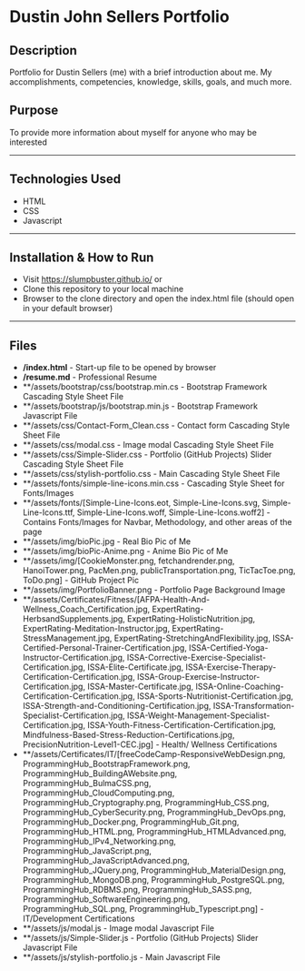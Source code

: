 # Dustin John Sellers Portfolio

## Description 
Portfolio for Dustin Sellers (me) with a brief introduction about me. My accomplishments, competencies, knowledge, skills, goals, and much more.

## Purpose 
To provide more information about myself for anyone who may be interested

---------

## Technologies Used 
- HTML
- CSS
- Javascript

---------

## Installation & How to Run
- Visit https://slumpbuster.github.io/ or
- Clone this repository to your local machine
- Browser to the clone directory and open the index.html file (should open in your default browser)

---------

## Files 
- **/index.html** - Start-up file to be opened by browser
- **/resume.md** - Professional Resume
- **/assets/bootstrap/css/bootstrap.min.cs - Bootstrap Framework Cascading Style Sheet File
- **/assets/bootstrap/js/bootstrap.min.js - Bootstrap Framework Javascript File
- **/assets/css/Contact-Form_Clean.css - Contact form Cascading Style Sheet File
- **/assets/css/modal.css - Image modal Cascading Style Sheet File
- **/assets/css/Simple-Slider.css - Portfolio (GitHub Projects) Slider Cascading Style Sheet File
- **/assets/css/stylish-portfolio.css - Main Cascading Style Sheet File
- **/assets/fonts/simple-line-icons.min.css - Cascading Style Sheet for Fonts/Images
- **/assets/fonts/[Simple-Line-Icons.eot, Simple-Line-Icons.svg, Simple-Line-Icons.ttf, 
    Simple-Line-Icons.woff, Simple-Line-Icons.woff2] - Contains Fonts/Images for Navbar, Methodology, and other areas of the page
- **/assets/img/bioPic.jpg - Real Bio Pic of Me
- **/assets/img/bioPic-Anime.png - Anime Bio Pic of Me
- **/assets/img/[CookieMonster.png, fetchandrender.png, HanoiTower.png, PacMen.png, 
     publicTransportation.png, TicTacToe.png, ToDo.png] - GitHub Project Pic
- **/assets/img/PortfolioBanner.png - Portfolio Page Background Image
- **/assets/Certificates/Fitness/[AFPA-Health-And-Wellness_Coach_Certification.jpg, ExpertRating-HerbsandSupplements.jpg, 
    ExpertRating-HolisticNutrition.jpg, ExpertRating-Meditation-Instructor.jpg, ExpertRating-StressManagement.jpg, 
	ExpertRating-StretchingAndFlexibility.jpg, ISSA-Certified-Personal-Trainer-Certification.jpg, ISSA-Certified-Yoga-Instructor-Certification.jpg, 
	ISSA-Corrective-Exercise-Specialist-Certification.jpg, ISSA-Elite-Certificate.jpg, ISSA-Exercise-Therapy-Certification-Certification.jpg, 
	ISSA-Group-Exercise-Instructor-Certification.jpg, ISSA-Master-Certificate.jpg, ISSA-Online-Coaching-Certification-Certification.jpg, 
	ISSA-Sports-Nutritionist-Certification.jpg, ISSA-Strength-and-Conditioning-Certification.jpg, ISSA-Transformation-Specialist-Certification.jpg, 
	ISSA-Weight-Management-Specialist-Certification.jpg, ISSA-Youth-Fitness-Certification-Certification.jpg, 
	Mindfulness-Based-Stress-Reduction-Certifications.jpg, PrecisionNutrition-Level1-CEC.jpg] - Health/ Wellness Certifications
- **/assets/Certificates/IT/[freeCodeCamp-ResponsiveWebDesign.png, ProgrammingHub_BootstrapFramework.png, ProgrammingHub_BuildingAWebsite.png, 
    ProgrammingHub_BulmaCSS.png, ProgrammingHub_CloudComputing.png, ProgrammingHub_Cryptography.png, ProgrammingHub_CSS.png, 
	ProgrammingHub_CyberSecurity.png, ProgrammingHub_DevOps.png, ProgrammingHub_Docker.png, ProgrammingHub_Git.png, ProgrammingHub_HTML.png, 
	ProgrammingHub_HTMLAdvanced.png, ProgrammingHub_IPv4_Networking.png, ProgrammingHub_JavaScript.png, ProgrammingHub_JavaScriptAdvanced.png, 
	ProgrammingHub_JQuery.png, ProgrammingHub_MaterialDesign.png, ProgrammingHub_MongoDB.png, ProgrammingHub_PostgreSQL.png, ProgrammingHub_RDBMS.png, 
	ProgrammingHub_SASS.png, ProgrammingHub_SoftwareEngineering.png, ProgrammingHub_SQL.png, ProgrammingHub_Typescript.png] - IT/Development Certifications
- **/assets/js/modal.js - Image modal Javascript File
- **/assets/js/Simple-Slider.js - Portfolio (GitHub Projects) Slider Javascript File
- **/assets/js/stylish-portfolio.js - Main Javascript File